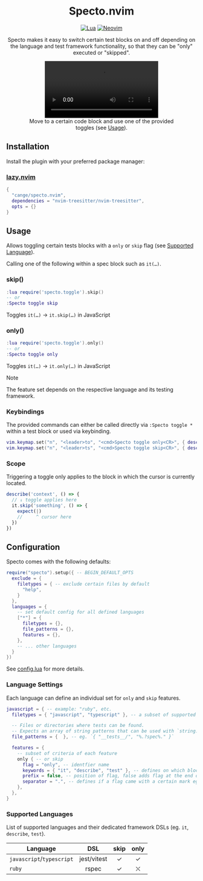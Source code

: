 <div align="center">

# Specto.nvim

[![Lua](https://img.shields.io/badge/Lua-blue.svg?style=for-the-badge&logo=lua)](http://www.lua.org)
[![Neovim](https://img.shields.io/badge/Neovim%200.9+-green.svg?style=for-the-badge&logo=neovim)](https://neovim.io)

Specto makes it easy to switch certain test blocks on and off depending on the
language and test framework functionality, so that they can be "only" executed
or "skipped".

  <figure>
    <video src="https://github.com/cange/specto.nvim/assets/28717/a665e41c-6d09-4a1e-92c0-5db9ad513773" type="video/mp4"></video>
    <figcaption>
      Move to a certain code block and use one of the provided toggles (see 
      <a href="#usage">Usage</a>).
    </figcaption>
  </figure>
</div>

## Installation

Install the plugin with your preferred package manager:

### [lazy.nvim](https://github.com/folke/lazy.nvim)

```lua
{
  "cange/specto.nvim",
  dependencies = "nvim-treesitter/nvim-treesitter",
  opts = {}
}
```

## Usage

Allows toggling certain tests blocks with a `only` or `skip` flag
(see [Supported Language](#supported-languages)).

Calling one of the following within a spec block such as `it(…)`.

### skip()

```lua
:lua require('specto.toggle').skip()
-- or
:Specto toggle skip
```

Toggles `it(…)` -> `it.skip(…)` in JavaScript

### only()

```lua
:lua require('specto.toggle').only()
-- or
:Specto toggle only
```

Toggles `it(…)` -> `it.only(…)` in JavaScript

> [!NOTE]
> The feature set depends on the respective language and its testing framework.

### Keybindings

The provided commands can either be called directly via `:Specto toggle *` within
a test block or used via keybinding.

```lua
vim.keymap.set("n", "<leader>to", "<cmd>Specto toggle only<CR>", { desc = "Toggle test only" })
vim.keymap.set("n", "<leader>ts", "<cmd>Specto toggle skip<CR>", { desc = "Toggle test skip" })
```

### Scope

Triggering a toggle only applies to the block in which the cursor is currently
located.

```js
describe('context', () => {
  // ↓ toggle applies here
  it.skip('something', () => {
    expect(|)
    //     ^ cursor here
  })
})
```

## Configuration

Specto comes with the following defaults:

```lua
require("specto").setup({ -- BEGIN_DEFAULT_OPTS
  exclude = {
    filetypes = { -- exclude certain files by default
      "help",
    }
  },
  languages = {
    -- set default config for all defined languages
    ["*"] = {
      filetypes = {},
      file_patterns = {},
      features = {},
    },
    -- ... other languages
  }
})
```

See [config.lua](./lua/specto/config.lua) for more details.

### Language Settings

Each language can define an individual set for `only` and `skip` features.

```lua
javascript = { -- example: "ruby", etc.
  filetypes = { "javascript", "typescript" }, -- a subset of supported language

  -- Files or directories where tests can be found.
  -- Expects an array of string patterns that can be used with `string.match`.
  file_patterns = {  }, -- eg. `{ "__tests__/", "%.?spec%." }`

  features = {
    -- subset of criteria of each feature
    only { -- or skip
      flag = "only", -- identfier name
      keywords = { "it", "describe", "test" }, -- defines on which blocks it can be attached to
      prefix = false, -- position of flag, false adds flag at the end of a keyword
      separator = ".", -- defines if a flag came with a certain mark eg. `describe.only`
    },
  },
}
```

### Supported Languages

List of supported languages and their dedicated framework DSLs (eg. `it`,
`describe`, `test`).

| Language                  |     DSL     | skip | only |
| ------------------------- | :---------: | :--: | :--: |
| `javascript`/`typescript` | jest/vitest |  ✓   |  ✓   |
| `ruby`                    |    rspec    |  ✓   |  ⛌   |

